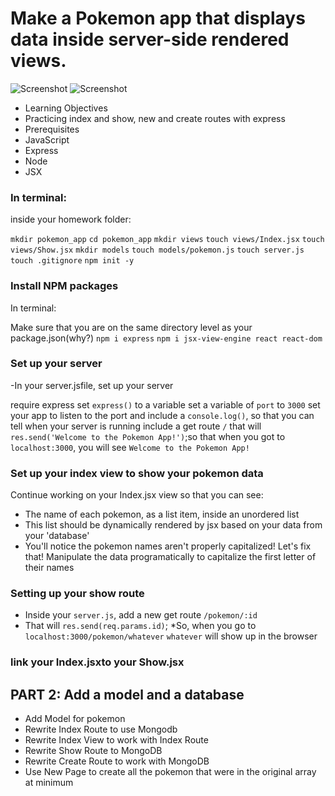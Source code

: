 # Make a Pokemon app that displays data inside server-side rendered views.

![Screenshot](Capture.png)
![Screenshot](Capture1.png)

* Learning Objectives
* Practicing index and show, new and create routes with express
* Prerequisites
* JavaScript
* Express
* Node
* JSX

### In terminal:

inside your homework folder:

`mkdir pokemon_app`
`cd pokemon_app`
`mkdir views`
`touch views/Index.jsx`
`touch views/Show.jsx`
`mkdir models`
`touch models/pokemon.js`
`touch server.js`
`touch .gitignore`
`npm init -y`

### Install NPM packages
In terminal:

Make sure that you are on the same directory level as your package.json(why?)
`npm i express`
`npm i jsx-view-engine react react-dom`

### Set up your server
-In your server.jsfile, set up your server

require express
set `express()` to a variable
set a variable of `port` to `3000`
set your app to listen to the port and include a `console.log()`, so that you can tell when your server is running
include a get route `/` that will `res.send('Welcome to the Pokemon App!')`;so that when you got to `localhost:3000`, you will see `Welcome to the Pokemon App!`

### Set up your index view to show your pokemon data
Continue working on your Index.jsx view so that you can see:

* The name of each pokemon, as a list item, inside an unordered list
* This list should be dynamically rendered by jsx based on your data from your 'database'
* You'll notice the pokemon names aren't properly capitalized! Let's fix that! Manipulate the data programatically to capitalize the first letter of their names

### Setting up your show route
* Inside your `server.js`, add a new get route `/pokemon/:id`
* That will `res.send(req.params.id)`;
 *So, when you go to `localhost:3000/pokemon/whatever`
`whatever` will show up in the browser

### link your Index.jsxto your Show.jsx


## PART 2: Add a model and a database 
* Add Model for pokemon
* Rewrite Index Route to use Mongodb
* Rewrite Index View to work with Index Route
* Rewrite Show Route to MongoDB
* Rewrite Create Route to work with MongoDB
* Use New Page to create all the pokemon that were in the  original array at minimum